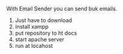 With Email Sender you can send buk emails.

1. Just have to download
2. install xampp
3. put repository to ht docs
4. start apache server
5. run at locahost
